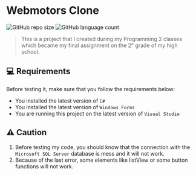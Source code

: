 # Webmotors Clone

![GitHub repo size](https://img.shields.io/github/repo-size/iuricode/README-template?style=for-the-badge)
![GitHub language count](https://img.shields.io/github/languages/count/iuricode/README-template?style=for-the-badge)

> This is a project that I created during my Programming 2 classes which became my final assignment on the 2° grade of my high school.

## 💻 Requirements

Before testing it, make sure that you follow the requirements below:

- You installed the latest version of `C#`
- You installed the latest version of `Windows Forms`
- You are running this project on the latest version of `Visual Studio`

## ⚠️ Caution
1. Before testing my code, you should know that the connection with the `Microsoft SQL Server` database is mess and it will not work.
2. Because of the last error, some elements like listView or some button functions will not work.
